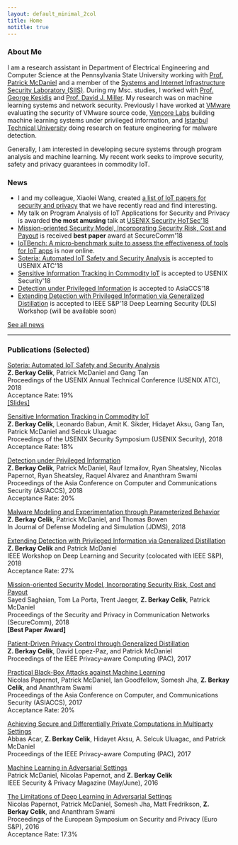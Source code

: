 ```yaml
---
layout: default_minimal_2col
title: Home
notitle: true
---
```

### About Me
I am a research assistant in Department of Electrical Engineering and Computer Science at the Pennsylvania State University working with [Prof. Patrick McDaniel](http://www.patrickmcdaniel.org/) and a member of the [Systems and Internet Infrastructure Security Laboratory (SIIS)](http://siis.cse.psu.edu/). During my Msc. studies, I worked with [Prof. George Kesidis](http://www.cse.psu.edu/~gik2/) and [Prof. David J. Miller](http://www.ee.psu.edu/directory/FacultyInfo/Miller/MillerProfilePage.aspx). My research was on machine learning systems and network security. Previously I have worked at [VMware](https://www.vmware.com/) evaluating the security of VMware source code, [Vencore Labs](https://www.perspectalabs.com/) building machine learning systems under privileged information, and [Istanbul Technical University](http://www.itu.edu.tr/en/) doing research on feature engineering for malware detection.
 
Generally, I am interested in developing secure systems through program analysis and machine learning. My recent work seeks to improve security, safety and privacy guarantees in commodity IoT. 

### News
- I and my colleague, Xiaolei Wang, created [a list of IoT papers for security and privacy](https://github.com/Beerkay/IoTResearch/blob/master/README.md) that we have recently read and find interesting.
- My talk on Program Analysis of IoT Applications for Security and Privacy is awarded **the most amusing** talk at [USENIX Security HoTSec'18](https://www.usenix.org/conference/hotsec18/summit-program)
- [Mission-oriented Security Model, Incorporating Security Risk, Cost and Payout](http://securecomm.org/full-program/) is received **best paper** award at SecureComm'18
- [IoTBench: A micro-benchmark suite to assess the effectiveness of tools for IoT apps](https://github.com/IoTBench/IoTBench-test-suite) is now online.
- [Soteria: Automated IoT Safety and Security Analysis](https://arxiv.org/pdf/1805.08876.pdf) is accepted to USENIX ATC'18
- [Sensitive Information Tracking in Commodity IoT](https://arxiv.org/pdf/1802.08307.pdf) is accepted to USENIX Security'18
- [Detection under Privileged Information](https://arxiv.org/abs/1603.09638) is accepted to AsiaCCS'18
- [Extending Detection with Privileged Information via Generalized Distillation](https://beerkay.github.io/) is accepted to IEEE S&P'18 Deep Learning Security (DLS) Workshop (will be available soon)

[See all news](/pages/news)

---

### Publications (Selected)
[Soteria: Automated IoT Safety and Security Analysis](https://www.usenix.org/system/files/conference/atc18/atc18-celik.pdf)<br />
**Z. Berkay Celik**, Patrick McDaniel and Gang Tan<br />
Proceedings of the USENIX Annual Technical Conference (USENIX ATC), 2018<br />
Acceptance Rate: 19% <br />
[[Slides]](https://www.usenix.org/sites/default/files/conference/protected-files/atc18_slides_celik.pdf)

[Sensitive Information Tracking in Commodity IoT](https://arxiv.org/pdf/1802.08307.pdf)<br />
**Z. Berkay Celik**,  Leonardo Babun, Amit K. Sikder, Hidayet Aksu, Gang Tan, Patrick McDaniel and Selcuk Uluagac<br />
Proceedings of the USENIX Security Symposium (USENIX Security), 2018<br />
Acceptance Rate: 18%

[Detection under Privileged Information](https://arxiv.org/pdf/1603.09638.pdf)<br />
**Z. Berkay Celik**,  Patrick McDaniel, Rauf Izmailov, Ryan Sheatsley, Nicolas Papernot, Ryan Sheatsley, Raquel Alvarez and Ananthram Swami<br />
Proceedings of the Asia Conference on Computer and Communications Security (ASIACCS), 2018<br />
Acceptance Rate: 20%

[Malware Modeling and Experimentation through Parameterized Behavior](https://beerkay.github.io/papers/Celik17_JDMS.pdf)<br />
**Z. Berkay Celik**, Patrick McDaniel, and Thomas Bowen<br />
In Journal of Defense Modeling and Simulation (JDMS), 2018

[Extending Detection with Privileged Information via Generalized Distillation](https://arxiv.org/pdf/1603.09638.pdf)<br />
**Z. Berkay Celik** and Patrick McDaniel<br />
IEEE Workshop on Deep Learning and Security (colocated with IEEE S&P), 2018<br />
Acceptance Rate: 27%

[Mission-oriented Security Model, Incorporating Security Risk, Cost and Payout](http://securecomm.org/full-program/)<br />
Sayed Saghaian, Tom La Porta, Trent Jaeger, **Z. Berkay Celik**, Patrick McDaniel<br />
Proceedings of the Security and Privacy in Communication Networks (SecureComm), 2018<br />
**[Best Paper Award]**

[Patient-Driven Privacy Control through Generalized Distillation](https://arxiv.org/pdf/1611.08648.pdf)<br />
**Z. Berkay Celik**, David Lopez-Paz, and Patrick McDaniel<br />
Proceedings of the  IEEE Privacy-aware Computing (PAC), 2017

[Practical Black-Box Attacks against Machine Learning](https://arxiv.org/pdf/1602.02697.pdf)<br />
Nicolas Papernot, Patrick McDaniel, Ian Goodfellow, Somesh Jha, **Z. Berkay Celik**, and Ananthram Swami<br />
Proceedings of the  Asia Conference on Computer, and Communications Security (ASIACCS), 2017<br />
Acceptance Rate: 20%

[Achieving Secure and Differentially Private Computations in Multiparty Settings](https://arxiv.org/pdf/1707.01871.pdf)<br />
Abbas Acar, **Z. Berkay Celik**,  Hidayet Aksu, A. Selcuk Uluagac, and Patrick McDaniel<br />
Proceedings of the IEEE Privacy-aware Computing (PAC), 2017

[Machine Learning in Adversarial Settings](http://www.patrickmcdaniel.org/pubs/ieeespmag16.pdf)<br />
Patrick McDaniel, Nicolas Papernot, and **Z. Berkay Celik**<br />
IEEE Security & Privacy Magazine (May/June), 2016

[The Limitations of Deep Learning in Adversarial Settings](https://arxiv.org/pdf/1511.07528.pdf)<br />
Nicolas Papernot, Patrick McDaniel, Somesh Jha,  Matt Fredrikson, **Z. Berkay Celik**, and Ananthram Swami<br />
Proceedings of the  European Symposium on Security and Privacy (Euro S&P), 2016<br />
Acceptance Rate: 17.3%

<!---
### Teaching Experience
* CMPSC 311: System Programming (with Prof. Patrick McDaniel) (Fall 2016)
* CMPSC 443: Introduction to Computer Security (with Prof. Patrick McDaniel) (Spring 2017)
* CSE 597: Security and Privacy of Machine Learning (with Prof. Patrick McDaniel and Nicolas Papernot) (Fall 2016)
* CSE 597: Advanced Topics in the Security and Privacy of Machine Learning (with Prof. Patrick McDaniel and Nicolas Papernot) (Spring 2017)

### Professional Activities
* 2018, Program Committee Member for IEEE Symposium on Privacy-Aware Computing (IEEE PAC) 
* 2017, Program Committee Member for CCS Workshop on Internet-of-Things Security and Privacy (IoT S&P)
* 2017, Publicity Chair for IEEE Conference on Communications and Network Security (CNS) Workshop on Cyber-Physical Systems Security (CPS-Sec)
* 2016, Technical Program Committee for MILCOM'16 (Track 3: Cyber Security and Trusted Computing)
* Reviewer: USENIX Security (2018), Neural Processing Letters (2017), ACM Computing Surveys (2017), IEEE S&P Magazine (2016), NDSS (2016), Journal of Network and Computer Applications (JNCA) (2016), Computers-Open Access Journal (2016)


### Invited Talks/Presentations
* April 2018: Recent Research on IoT Privacy and Security, [Penn State University](http://www.cse.psu.edu/~sxz16/) (host: Dr. Senchun Zhu, CSE 597: Wireless and Mobile Security class)
* March 2018: Automated IoT Privacy and Security Analysis, [Army Research Laboratory](https://www.arl.army.mil/www/default.cfm) (host: Dr. Ed Colbert)
* September 2017: SainT: Sensitive Information Tracking for IoT Applications, [Great Lakes Security Day 2017, RIT](https://www.rit.edu/cybersecurity/great-lakes-security-day-2017) (host: [Dr. Matthew Wright](https://sites.google.com/site/matthewkwright/))
* August 2017: Deep Learning for Analyzing VMware Software, [VMware Cambridge Office](https://www.vmware.com/) (VMware Intern Presentation) 
* July 2017: Convolutional Neural Networks for Secure Code, [VMware Cambridge Office](https://www.vmware.com/) (VMware CTO Office Presentation) 
* December 2016: Recent Research Topics in Security and Privacy, [Istanbul Technical University](http://www.bb.itu.edu) (host: [Dr. Sema Oktug](http://web.itu.edu.tr/~oktug/)
* December 2016:Detection under Privileged Information, [Florida International University](https://csl.fiu.edu/) (host: [Dr. Selcuk Uluagac](http://web.eng.fiu.edu/selcuk/)
* March 2016: Malware Traffic Detection using Tamper Resistant Features, [Army Research Laboratory](https://www.arl.army.mil/www/default.cfm) (host: Dr. Ananthram Swami)
* March 2016: Mapping Sample Scenarios to Operational Models in Cyber Environments, [George Mason University](https://www2.gmu.edu/) (host: [Dr. Sushil Jajodia](http://csis.gmu.edu/jajodia/))
* August 2015: Detection under Privileged Information, [Vencore Labs](https://www.vencorelabs.com/)(Intern presentation)


### Awards
* August 2018: Student Travel Award (ACM ASIA Conference on Information, Computer and Communications Security (ACM ASIACCS 2018)) 
* March 2018: Best demo award (Sensitive Information Tracking in Commodity IoT, [Florida Institute for Cybersecurity Research (FICS) Research Annual Conference on Cybersecurity](http://fics.institute.ufl.edu/poster-demo-winners-at-the-fics-annual-conference-on-cybersecurity/))
* July 2015: Student Travel Award (Military Communications Conference (MILCOM))
* August 2015 and 2017: PSU Summer Tuition Assistance Program (STAP) Fellowship

### Internships
* 2017 (Summer): Software Engineer, VMware CTO Office, Greater Boston Area (Managers: Ronn Mann and [Josh Simons](https://octo.vmware.com/author/josh_simons/))
* 2015 (Summer): Research Associate, Vencore Labs, New Jersey (Managers: Dr. Ritu Chadha and [Dr. Rauf Izmailov](https://scholar.google.com/citations?user=eA2qnCYAAAAJ&hl=en))

---


Reviwer for Neural Information Processing Systems (NIPS) 2018

### Personal
[Click to know more about me](https://octo.vmware.com/author/josh_simons/)
http://www.cs.virginia.edu/~robins/TimeManagementTalk.html

#### Policy-based Secure Data Exchange 
<img align="left" src="{{ site.base }}/img/curie/curie.png" style="border-radius: 15px" hspace="15"> Data sharing among partners---users, organizations, companies---is crucial for the advancement of data analytics in many domains. Sharing through secure computation and differential privacy allows these partners to perform private computations on their sensitive data in controlled ways. However, in reality, there exist complex relationships among members. Politics, regulations, interest, trust, data demands and needs are one of the many reasons. Thus, there is a need for a mechanism to meet these conflicting relationships on data sharing. This paper presents Curie, an approach to exchange data among members whose membership has complex relationships. The CPL policy language that allows members to define the specifications of data exchange requirements is introduced. Members (partners) assert who and what to exchange through their local policies and negotiate a global sharing agreement. The agreement is implemented in a multi-party computation that guarantees sharing among members will comply with the policy as negotiated. The use of Curie is validated through an example of a health care application built on recently introduced secure multi-party computation and differential privacy frameworks, and policy and performance trade-offs are explored.

This paper is under peer-review: [Curie: Policy-based Secure Data Exchange](https://arxiv.org/pdf/1702.08342.pdf), Z. Berkay Celik, Hidayet Aksu, Abbas Acar,Ryan Sheatsley, A. Selcuk Uluagac and Patrick McDaniel, 2017. We extend the algorithms used in Curie paper and construct algorithms for [Achieving Secure and Differentially Private Computations in Multiparty Settings](https://arxiv.org/pdf/1702.08342.pdf). This paper is accepted to IEEE Privacy-aware computing (PAC) conference.

We also studied the detection of Fast-Flux Service Networks (FFSNs) using DNS (Domain Name System)
response packets. We have observed that current approaches do not employ a large combination of DNS features to feed into the proposed detection systems. The lack of features leads to high false positive or false negative rates triggered by benign activities including Content Distribution Networks (CDNs). Read more about the study [here](https://beerkay.github.io/papers/Celik13_ISCC.pdf).


During my Msc. studies, I worked with [Prof. George Kesidis](http://www.cse.psu.edu/~gik2/) and [Prof. David J. Miller](http://www.ee.psu.edu/directory/FacultyInfo/Miller/MillerProfilePage.aspx) on NSF NeTSE Unsupervised Flow-Based Clustering project (also supported by Cisco Systems URP gift and DHS/NSF EMIST/DETER project). My research there focused on network security and machine learning. 


I also worked under the direction of [Prof. Sema Oktug](http://web.itu.edu.tr/~oktug/) at [Istanbul Technical University](http://www.itu.edu.tr/en/) focusing on practical network security problems (e.g., fast-flux networks).
-->

<!---
Posters missing, Reviewlari mutlaka ekle.
### Posters
## DLS
## CRA
## VENCORE LABS
## VMWARE

--
* 2018--NIPS
* 2017, Program Committee Member for IEEE Symposium on Privacy-Aware Computing (PAC)
* Reviewer, Usenix Security (2018)



### Publications
<script src="https://bibbase.org/show?bib=https%3A%2F%2Fraw.githubusercontent.com%2FBeerkay%2Fbeerkay.github.io%2Fmaster%2Fpapers%2FmyPublications.bib&jsonp=1"></script>
-->
<!-- Global site tag (gtag.js) - Google Analytics -->
<script async src="https://www.googletagmanager.com/gtag/js?id=UA-56069371-2"></script>
<script>
  window.dataLayer = window.dataLayer || [];
  function gtag(){dataLayer.push(arguments);}
  gtag('js', new Date());

  gtag('config', 'UA-56069371-2');
</script>

